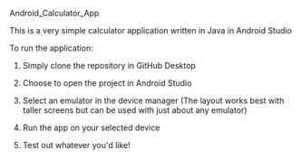 Android_Calculator_App

This is a very simple calculator application written in Java in Android Studio

To run the application:

1. Simply clone the repository in GitHub Desktop

2. Choose to open the project in Android Studio

3. Select an emulator in the device manager 
(The layout works best with taller screens but can be used with just about any emulator)

4. Run the app on your selected device

5. Test out whatever you'd like!
